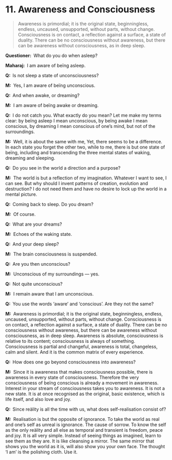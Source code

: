 # 11. Awareness and Consciousness

>Awareness is primordial; it is the original state, beginningless, endless, uncaused, unsupported, without parts, without change. Consciousness is on contact, a reflection against a surface, a state of duality. There can be no consciousness without awareness, but there can be awareness without consciousness, as in deep sleep. 

**Questioner:**&ensp;What do you do when asleep?

**Maharaj:**&ensp;I am aware of beïng asleep.

**Q:**&ensp;Is not sleep a state of unconsciousness?

**M:**&ensp;Yes, I am aware of beïng unconscious.

**Q:**&ensp;And when awake, or dreaming?

**M:**&ensp;I am aware of beïng awake or dreaming.

**Q:**&ensp;I do not catch you. What exactly do you mean? Let me make my terms clear: by beïng asleep I mean unconscious, by beïng awake I mean conscious, by dreaming I mean conscious of one’s mind, but not of the surroundings.

**M:**&ensp;Well, it is about the same with me, Yet, there seems to be a difference. In each state you forget the other two, while to me, there is but one state of beïng, including and transcending the three mental states of waking, dreaming and sleeping.

**Q:**&ensp;Do you see in the world a direction and a purpose?

**M:**&ensp;The world is but a reflection of my imagination. Whatever I want to see, I can see. But why should I invent patterns of creation, evolution and destruction? I do not need them and have no desire to lock up the world in a mental picture.

**Q:**&ensp;Coming back to sleep. Do you dream?

**M:**&ensp;Of course.

**Q:**&ensp;What are your dreams?

**M:**&ensp;Echoes of the waking state.

**Q:**&ensp;And your deep sleep?

**M:**&ensp;The brain consciousness is suspended.

**Q:**&ensp;Are you then unconscious?

**M:**&ensp;Unconscious of my surroundings — yes.

**Q:**&ensp;Not quite unconscious?

**M:**&ensp;I remain aware that I am unconscious.

**Q:**&ensp;You use the words ‘aware’ and ‘conscious’. Are they not the same?

**M:**&ensp;Awareness is primordial; it is the original state, beginningless, endless, uncaused, unsupported, without parts, without change. Consciousness is on contact, a reflection against a surface, a state of duality. There can be no consciousness without awareness, but there can be awareness without consciousness, as in deep sleep. Awareness is absolute, consciousness is relative to its content; consciousness is always of something. Consciousness is partial and changeful, awareness is total, changeless, calm and silent. And it is the common matrix of every experience.

**Q:**&ensp;How does one go beyond consciousness into awareness?

**M:**&ensp;Since it is awareness that makes consciousness possible, there is awareness in every state of consciousness. Therefore the very consciousness of beïng conscious is already a movement in awareness. Interest in your stream of consciousness takes you to awareness. It is not a new state. It is at once recognised as the original, basic existence, which is life itself, and also love and joy.

**Q:**&ensp;Since reälity is all the time with us, what does self-realisation consist of?

**M:**&ensp;Realisation is but the opposite of ignorance. To take the world as real and one’s self as unreal is ignorance. The cause of sorrow. To know the self as the only reälity and all else as temporal and transient is freedom, peace and joy. It is all very simple. Instead of seeing things as imagined, learn to see them as they are. It is like cleansing a mirror. The same mirror that shows you the world as it is, will also show you your own face. The thought ‘I am’ is the polishing cloth. Use it.